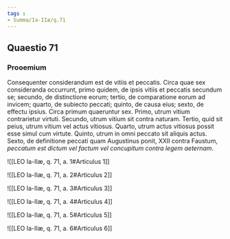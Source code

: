 ```yaml
---
tags : 
- Summa/Ia-IIæ/q.71
---
```


## Quaestio 71

### Prooemium

Consequenter considerandum est de vitiis et peccatis. Circa quae sex consideranda occurrunt, primo quidem, de ipsis vitiis et peccatis secundum se; secundo, de distinctione eorum; tertio, de comparatione eorum ad invicem; quarto, de subiecto peccati; quinto, de causa eius; sexto, de effectu ipsius. Circa primum quaeruntur sex. Primo, utrum vitium contrarietur virtuti. Secundo, utrum vitium sit contra naturam. Tertio, quid sit peius, utrum vitium vel actus vitiosus. Quarto, utrum actus vitiosus possit esse simul cum virtute. Quinto, utrum in omni peccato sit aliquis actus. Sexto, de definitione peccati quam Augustinus ponit, XXII contra Faustum, *peccatum est dictum vel factum vel concupitum contra legem aeternam*.

![[LEO Ia-IIæ, q. 71, a. 1#Articulus 1]]

![[LEO Ia-IIæ, q. 71, a. 2#Articulus 2]]

![[LEO Ia-IIæ, q. 71, a. 3#Articulus 3]]

![[LEO Ia-IIæ, q. 71, a. 4#Articulus 4]]

![[LEO Ia-IIæ, q. 71, a. 5#Articulus 5]]

![[LEO Ia-IIæ, q. 71, a. 6#Articulus 6]]

